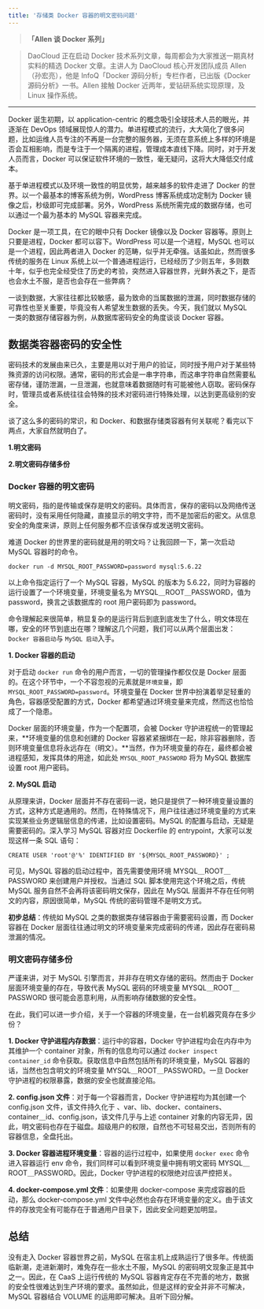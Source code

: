 ```yaml
---
title: '存储类 Docker 容器的明文密码问题'
---
```


<!-- reviewed by fiona -->

> **「Allen 谈 Docker 系列」**

> DaoCloud 正在启动 Docker 技术系列文章，每周都会为大家推送一期真材实料的精选 Docker 文章。主讲人为 DaoCloud 核心开发团队成员 Allen（孙宏亮），他是 InfoQ「Docker 源码分析」专栏作者，已出版《Docker 源码分析》一书。Allen 接触 Docker 近两年，爱钻研系统实现原理，及 Linux 操作系统。

---

Docker 诞生初期，以 application-centric 的概念吸引全球技术人员的眼光，并逐渐在 DevOps 领域展现惊人的潜力。单进程模式的流行，大大简化了很多问题，比如运维人员专注的不再是一台完整的服务器，无须在意系统上多样的环境是否会互相影响，而是专注于一个隔离的进程，管理成本直线下降。同时，对于开发人员而言，Docker 可以保证软件环境的一致性，毫无疑问，这将大大降低交付成本。

基于单进程模式以及环境一致性的明显优势，越来越多的软件走进了 Docker 的世界。以一个最基本的博客系统为例，WordPress 博客系统成功定制为 Docker 镜像之后，秒级即可完成部署。另外，WordPress 系统所需完成的数据存储，也可以通过一个最为基本的 MySQL 容器来完成。

Docker 是一项工具，在它的眼中只有 Docker 镜像以及 Docker 容器等。原则上只要是进程，Docker 都可以容下。WordPress 可以是一个进程，MySQL 也可以是一个进程，因此两者进入 Docker 的范畴，似乎并无牵强。话虽如此，然而很多传统的服务在 Linux 系统上以一个普通进程运行，已经经历了少则五年，多则数十年，似乎也完全经受住了历史的考验，突然进入容器世界，光鲜外表之下，是否也会水土不服，是否也会存在一些弊病？

一谈到数据，大家往往都比较敏感，最为致命的当属数据的泄漏，同时数据存储的可靠性也至关重要，毕竟没有人希望发生数据的丢失。今天，我们就以 MySQL 一类的数据存储容器为例，从数据库密码安全的角度谈谈 Docker 容器。

## 数据类容器密码的安全性

密码技术的发展由来已久，主要是用以对于用户的验证，同时授予用户对于某些特殊资源的访问权限。通常，密码的形式会是一串字符串，而这串字符串自然需要私密存储，谨防泄漏，一旦泄漏，也就意味着数据随时有可能被他人窃取。密码保存时，管理员或者系统往往会特殊的技术对密码进行特殊处理，以达到更高级别的安全。

谈了这么多的密码的常识，和 Docker、和数据存储类容器有何关联呢？看完以下两点，大家自然就明白了。

**1.明文密码**

**2.明文密码存储多份**

### Docker 容器的明文密码

明文密码，指的是传输或保存是明文的密码。具体而言，保存的密码以及网络传送密码时，没有采用任何隐藏，直接显示的明文字符，而不是加密后的密文。从信息安全的角度来讲，原则上任何服务都不应该保存或发送明文密码。

难道 Docker 的世界里的密码就是用的明文吗？让我回顾一下，第一次启动 MySQL 容器时的命令。

```
docker run -d MYSQL_ROOT_PASSWORD=password mysql:5.6.22
```

以上命令指定运行了一个 MySQL 容器，MySQL 的版本为 5.6.22，同时为容器的运行设置了一个环境变量，环境变量名为 MYSQL＿ROOT＿PASSWORD，值为 password，换言之该数据库的 root 用户密码即为 password。

命令理解起来很简单，稍显复杂的是运行背后到底到底发生了什么，明文体现在哪，安全的环节到底出在哪？理解这几个问题，我们可以从两个层面出发：`Docker 容器启动`与 `MySQL 启动`入手。

**1. Docker 容器的启动**

对于启动 `docker run` 命令的用户而言，一切的管理操作都仅仅是 Docker 层面的。在这个环节中，一个不容忽视的元素就是`环境变量`，即 `MYSQL_ROOT_PASSWORD=password`。环境变量在 Docker 世界中扮演着举足轻重的角色，容器感受配置的方式，Docker 都希望通过环境变量来完成，然而这也恰恰成了一个隐患。

Docker 层面的环境变量，作为一个配置项，会被 Docker 守护进程统一的管理起来，**环境变量的信息和创建的 Docker 容器紧紧捆绑在一起，除非容器删除，否则环境变量信息将永远存在（明文）。**当然，作为环境变量的存在，最终都会被进程感知，发挥具体的用途，如此处 `MYSQL_ROOT_PASSWORD` 将为 MySQL 数据库设置 root 用户密码。

**2. MySQL 启动**

从原理来讲，Docker 层面并不存在密码一说，她只是提供了一种环境变量设置的方式，这种方式是通用的。然而，在特殊情况下，用户往往通过环境变量的方式来实现某些业务逻辑层信息的传递，比如设置密码。MySQL 的配置与启动，无疑是需要密码的。深入学习 MySQL 容器对应 Dockerfile 的 entrypoint，大家可以发现这样一条 SQL 语句：

```
CREATE USER 'root'@'%' IDENTIFIED BY '${MYSQL_ROOT_PASSWORD}' ;
``` 

可见，MySQL 容器的启动过程中，首先需要使用环境 MYSQL＿ROOT＿PASSWORD 来创建用户并授权。当通过 SQL 脚本使用完这个环境之后，传统 MySQL 服务自然不会再将该密码明文保存，因此在 MySQL 层面并不存在任何明文的内容，原因很简单，MySQL 传统的密码管理不是明文方式。

**初步总结**：传统如 MySQL 之类的数据类存储容器由于需要密码设置，而 Docker 容器在 Docker 层面往往通过明文的环境变量来完成密码的传递，因此存在密码易泄漏的情况。

### 明文密码存储多份

严谨来讲，对于 MySQL 引擎而言，并非存在明文存储的密码。然而由于 Docker 层面环境变量的存在，导致代表 MySQL 密码的环境变量 MYSQL＿ROOT＿PASSWORD 很可能会恶意利用，从而影响存储数据的安全性。

在此，我们可以进一步介绍，关于一个容器的环境变量，在一台机器究竟存在多少份？

**1. Docker 守护进程内存数据**：运行中的容器，Docker 守护进程均会在内存中为其维护一个 container 对象，所有的信息均可以通过 `docker inspect container_id` 命令获取。获取信息中自然包括所有的环境变量，MySQL 容器的话，当然也包含明文的环境变量 MYSQL＿ROOT＿PASSWORD。一旦 Docker 守护进程的权限暴露，数据的安全也就直接沦陷。

**2. config.json 文件**：对于每一个容器而言，Docker 守护进程均为其创建一个 config.json 文件，该文件持久化于 、var、lib、docker、containers、container＿id、config.json，该文件几乎与上述 container 对象的内容无异，因此，明文密码也存在于磁盘。超级用户的权限，自然也不可轻易交出，否则所有的容器信息，全盘托出。

**3. Docker 容器进程环境变量**：容器的运行过程中，如果使用 `docker exec` 命令进入容器运行 env 命令，我们同样可以看到环境变量中拥有明文密码 MYSQL＿ROOT＿PASSWORD。因此，Docker 守护进程的权限绝对应该严控把关。

**4. docker-compose.yml 文件**：如果使用 docker-compose 来完成容器的启动，那么 docker-compose.yml 文件中必然也会存在环境变量的定义。由于该文件的存放完全有可能存在于普通用户目录下，因此安全问题更加明显。


## 总结

没有走入 Docker 容器世界之前，MySQL 在宿主机上成熟运行了很多年。传统面临新潮，走进新潮时，难免存在一些水土不服，MySQL 的密码明文现象正是其中之一。因此，在 CaaS 上运行传统的 MySQL 容器肯定存在不完善的地方，数据的安全性很难达到生产环境的要求。虽然如此，但是这样的安全并非不可解决，MySQL 容器结合 VOLUME 的运用即可解决。且听下回分解。



